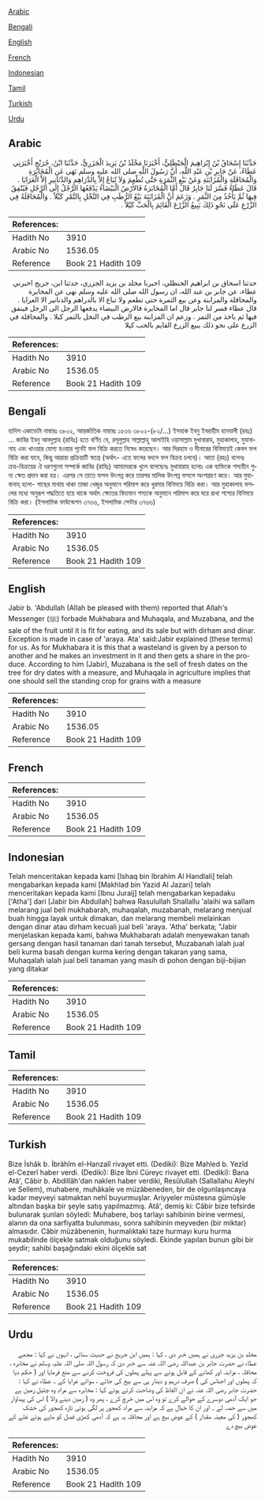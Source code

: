 [Arabic](#arabic)

[Bengali](#bengali)

[English](#english)

[French](#french)

[Indonesian](#indonesian)

[Tamil](#tamil)

[Turkish](#turkish)

[Urdu](#urdu)

## Arabic


<div dir="rtl" lang="ar" style={{fontSize:'larger',backgroundColor:'#f8f9fa',padding:20}}>
حَدَّثَنَا إِسْحَاقُ بْنُ إِبْرَاهِيمَ الْحَنْظَلِيُّ، أَخْبَرَنَا مَخْلَدُ بْنُ يَزِيدَ الْجَزَرِيُّ، حَدَّثَنَا ابْنُ، جُرَيْجٍ أَخْبَرَنِي عَطَاءٌ، عَنْ جَابِرِ بْنِ عَبْدِ اللَّهِ، أَنَّ رَسُولَ اللَّهِ صلى الله عليه وسلم نَهَى عَنِ الْمُخَابَرَةِ وَالْمُحَاقَلَةِ وَالْمُزَابَنَةِ وَعَنْ بَيْعِ الثَّمَرَةِ حَتَّى تُطْعِمَ وَلاَ تُبَاعُ إِلاَّ بِالدَّرَاهِمِ وَالدَّنَانِيرِ إِلاَّ الْعَرَايَا ‏.‏ قَالَ عَطَاءٌ فَسَّرَ لَنَا جَابِرٌ قَالَ أَمَّا الْمُخَابَرَةُ فَالأَرْضُ الْبَيْضَاءُ يَدْفَعُهَا الرَّجُلُ إِلَى الرَّجُلِ فَيُنْفِقُ فِيهَا ثُمَّ يَأْخُذُ مِنَ الثَّمَرِ ‏.‏ وَزَعَمَ أَنَّ الْمُزَابَنَةَ بَيْعُ الرُّطَبِ فِي النَّخْلِ بِالتَّمْرِ كَيْلاً ‏.‏ وَالْمُحَاقَلَةُ فِي الزَّرْعِ عَلَى نَحْوِ ذَلِكَ يَبِيعُ الزَّرْعَ الْقَائِمَ بِالْحَبِّ كَيْلاً ‏.‏
</div>
<div style={{backgroundColor:'#f8f9fa',padding:20, marginBottom: 10}}><table> <thead> <tr> <th>References:</th> <th></th> </tr> </thead> <tbody><tr><td>Hadith No</td><td>3910</td></tr><tr><td>Arabic No</td><td>1536.05</td></tr><tr><td>Reference</td><td>Book 21 Hadith 109</td></tr></tbody></table></div>


<div dir="rtl" lang="ar" style={{fontSize:'larger',backgroundColor:'#f8f9fa',padding:20}}>
حدثنا اسحاق بن ابراهيم الحنظلي، اخبرنا مخلد بن يزيد الجزري، حدثنا ابن، جريج اخبرني عطاء، عن جابر بن عبد الله، ان رسول الله صلى الله عليه وسلم نهى عن المخابرة والمحاقلة والمزابنة وعن بيع الثمرة حتى تطعم ولا تباع الا بالدراهم والدنانير الا العرايا . قال عطاء فسر لنا جابر قال اما المخابرة فالارض البيضاء يدفعها الرجل الى الرجل فينفق فيها ثم ياخذ من الثمر . وزعم ان المزابنة بيع الرطب في النخل بالتمر كيلا . والمحاقلة في الزرع على نحو ذلك يبيع الزرع القايم بالحب كيلا
</div>
<div style={{backgroundColor:'#f8f9fa',padding:20, marginBottom: 10}}><table> <thead> <tr> <th>References:</th> <th></th> </tr> </thead> <tbody><tr><td>Hadith No</td><td>3910</td></tr><tr><td>Arabic No</td><td>1536.05</td></tr><tr><td>Reference</td><td>Book 21 Hadith 109</td></tr></tbody></table></div>

## Bengali


<div dir="ltr" lang="bn" style={{fontSize:'larger',backgroundColor:'#f8f9fa',padding:20}}>
হাদিস একাডেমি নাম্বারঃ ৩৮০২, আন্তর্জাতিক নাম্বারঃ ১৫৩৬ ৩৮০২-(৮২/...) ইসহাক ইবনু ইবরাহীম হানযালী (রহঃ) ... জাবির ইবনু আবদুল্লাহ (রাযিঃ) হতে বর্ণিত যে, রসূলুল্লাহ সাল্লাল্লাহু আলাইহি ওয়াসাল্লাম মুখাবারাহ, মুহাকালাহ, মুযাবানাহ এবং খাওয়ার যোগ্য হওয়ার পূর্বেই ফল বিক্রি করতে নিষেধ করেছেন। আর দিরহাম ও দীনারের বিনিময়েই কেবল ফল বিক্রি করা যাবে, কিন্তু আরায়া প্রক্রিয়াটি স্বতন্ত্র (অর্থাৎ- এতে ফলের বদলে ফল বিক্রয় চলবে)। আতা (রহঃ) বলেনঃ ক্রয়-বিক্রয়ের ঐ ধরণগুলো সম্পর্কে জাবির (রাযিঃ) আমাদেরকে খুলে বলেছেনঃ মুখাবারাহ হলোঃ এক ব্যক্তিকে শস্যহীন শুন্য ক্ষেত প্রদান করা হয়। এরপর সে তাতে ফসল উৎপন্ন করে তারপর মালিক উৎপন্ন ফসলে অংশগ্রহণ করে। আর মুযাবানাহ্ হলো- গাছের মাথায় থাকা তাজা খেজুর অনুমানে পরিমাপ করে খুরমার বিনিময়ে বিক্রি করা। আর মুহাকালাহ ফসলের মধ্যে অনুরূপ পদ্ধতিতে হয়ে থাকে অর্থাৎ ক্ষেতের বিদ্যমান শস্যকে অনুমানে পরিমাপ করে ঘরে রাখা শস্যের বিনিময়ে বিক্রি করা। (ইসলামিক ফাউন্ডেশন ৩৭৬৬, ইসলামিক সেন্টার ৩৭৬৬)
</div>
<div style={{backgroundColor:'#f8f9fa',padding:20, marginBottom: 10}}><table> <thead> <tr> <th>References:</th> <th></th> </tr> </thead> <tbody><tr><td>Hadith No</td><td>3910</td></tr><tr><td>Arabic No</td><td>1536.05</td></tr><tr><td>Reference</td><td>Book 21 Hadith 109</td></tr></tbody></table></div>

## English


<div dir="ltr" lang="en" style={{fontSize:'larger',backgroundColor:'#f8f9fa',padding:20}}>
Jabir b. 'Abdullah (Allah be pleased with them) reported that Allah's Messenger (ﷺ) forbade Mukhabara and Muhaqala, and Muzabana, and the sale of the fruit until it is fit for eating, and its sale but with dirham and dinar. Exception is made in case of 'araya. Ata' said:Jabir explained (these terms) for us. As for Mukhabara it is this that a wasteland is given by a person to another and he makes an investment in it and then gets a share in the produce. According to him (Jabir), Muzabana is the sell of fresh dates on the tree for dry dates with a measure, and Muhaqala in agriculture implies that one should sell the standing crop for grains with a measure
</div>
<div style={{backgroundColor:'#f8f9fa',padding:20, marginBottom: 10}}><table> <thead> <tr> <th>References:</th> <th></th> </tr> </thead> <tbody><tr><td>Hadith No</td><td>3910</td></tr><tr><td>Arabic No</td><td>1536.05</td></tr><tr><td>Reference</td><td>Book 21 Hadith 109</td></tr></tbody></table></div>

## French


<div dir="ltr" lang="fr" style={{fontSize:'larger',backgroundColor:'#f8f9fa',padding:20}}>

</div>
<div style={{backgroundColor:'#f8f9fa',padding:20, marginBottom: 10}}><table> <thead> <tr> <th>References:</th> <th></th> </tr> </thead> <tbody><tr><td>Hadith No</td><td>3910</td></tr><tr><td>Arabic No</td><td>1536.05</td></tr><tr><td>Reference</td><td>Book 21 Hadith 109</td></tr></tbody></table></div>

## Indonesian


<div dir="ltr" lang="id" style={{fontSize:'larger',backgroundColor:'#f8f9fa',padding:20}}>
Telah menceritakan kepada kami [Ishaq bin Ibrahim Al Handlali] telah mengabarkan kepada kami [Makhlad bin Yazid Al Jazari] telah menceritakan kepada kami [Ibnu Juraij] telah mengabarkan kepadaku ['Atha'] dari [Jabir bin Abdullah] bahwa Rasulullah Shallallu 'alaihi wa sallam melarang jual beli mukhabarah, muhaqalah, muzabanah, melarang menjual buah hingga layak untuk dimakan, dan melarang membeli melainkan dengan dinar atau dirham kecuali jual beli 'araya. 'Atha' berkata; "Jabir menjelaskan kepada kami, bahwa Mukhabarah adalah menyewakan tanah gersang dengan hasil tanaman dari tanah tersebut, Muzabanah ialah jual beli kurma basah dengan kurma kering dengan takaran yang sama, Muhaqalah ialah jual beli tanaman yang masih di pohon dengan biji-bijian yang ditakar
</div>
<div style={{backgroundColor:'#f8f9fa',padding:20, marginBottom: 10}}><table> <thead> <tr> <th>References:</th> <th></th> </tr> </thead> <tbody><tr><td>Hadith No</td><td>3910</td></tr><tr><td>Arabic No</td><td>1536.05</td></tr><tr><td>Reference</td><td>Book 21 Hadith 109</td></tr></tbody></table></div>

## Tamil


<div dir="ltr" lang="ta" style={{fontSize:'larger',backgroundColor:'#f8f9fa',padding:20}}>

</div>
<div style={{backgroundColor:'#f8f9fa',padding:20, marginBottom: 10}}><table> <thead> <tr> <th>References:</th> <th></th> </tr> </thead> <tbody><tr><td>Hadith No</td><td>3910</td></tr><tr><td>Arabic No</td><td>1536.05</td></tr><tr><td>Reference</td><td>Book 21 Hadith 109</td></tr></tbody></table></div>

## Turkish


<div dir="ltr" lang="tr" style={{fontSize:'larger',backgroundColor:'#f8f9fa',padding:20}}>
Bize İshâk b. İbrâhîm el-Hanzalî rivayet etti. (Dediki): Bize Mahled b. Yezîd el-Cezerî haber verdi. (Dediki): Bize İbni Cüreyc rivayet etti. (Dediki): Bana Atâ', Câbir b. Abdillâh'dan naklen haber verdiki, Resûlullah (Sallallahu Aleyhi ve Sellem), muhabere, muhâkale ve müzâbeneden, bir de olgunlaşıncaya kadar meyveyi satmaktan nehî buyurmuşlar. Ariyyeler müstesna gümüşle altından başka bir şeyle satış yapılmazmış. Atâ', demiş ki: Câbir bize tefsirde bulunarak şunları söyledi: Muhabere, boş tarlayı sahibinin birine vermesi, alanın da ona sarfiyatta bulunması, sonra sahibinin meyveden (bir miktar) almasıdır. Câbir müzâbenenin, hurmalıktaki taze hurmayı kuru hurma mukabilinde ölçekle satmak olduğunu söyledi. Ekinde yapılan bunun gibi bir şeydir; sahibi başağındaki ekini ölçekle sat
</div>
<div style={{backgroundColor:'#f8f9fa',padding:20, marginBottom: 10}}><table> <thead> <tr> <th>References:</th> <th></th> </tr> </thead> <tbody><tr><td>Hadith No</td><td>3910</td></tr><tr><td>Arabic No</td><td>1536.05</td></tr><tr><td>Reference</td><td>Book 21 Hadith 109</td></tr></tbody></table></div>

## Urdu


<div dir="rtl" lang="ur" style={{fontSize:'larger',backgroundColor:'#f8f9fa',padding:20}}>
مخلد بن یزید جزری نے ہمیں خبر دی ، کہا : ہمیں ابن جریج نے حدیث سنائی ، انہوں نے کہا : مجھے عطاء نے حضرت جابر بن عبداللہ رضی اللہ عنہ سے خبر دی کہ رسول اللہ صلی اللہ علیہ وسلم نے مخابرہ ، محاقلہ ، مزابنہ اور کھانے کے قابل ہونے سے پہلے پھلوں کی فروخت کرنے سے منع فرمایا اور ( حکم دیا کہ پھلوں اور اجناس کی ) صرف درہم و دینار ہی سے بیع کی جائے ، سوائے عرایا کے ۔ عطاء نے کہا : حضرت جابر رضی اللہ عنہ نے ان الفاظ کی وضاحت کرتے ہوئے کہا : مخابرہ سے مراد وہ چٹیل زمین ہے جو ایک آدمی دوسرے کے حوالے کرے تو وہ اس میں خرچ کرے ، پھر وہ ( زمین دینے والا ) اس کی پیداوار میں سے حصہ لے ۔ اور ان کا خیال ہے کہ مزابنہ سے مراد کھجور پر لگی ہوئی تازہ کھجور کی خشک کھجور ( کی معینہ مقدار ) کے عوض بیع ہے اور محاقلہ یہ ہے کہ آدمی کھڑی فصل کو ماپے ہوئے غلے کے عوض بیچ دے
</div>
<div style={{backgroundColor:'#f8f9fa',padding:20, marginBottom: 10}}><table> <thead> <tr> <th>References:</th> <th></th> </tr> </thead> <tbody><tr><td>Hadith No</td><td>3910</td></tr><tr><td>Arabic No</td><td>1536.05</td></tr><tr><td>Reference</td><td>Book 21 Hadith 109</td></tr></tbody></table></div>